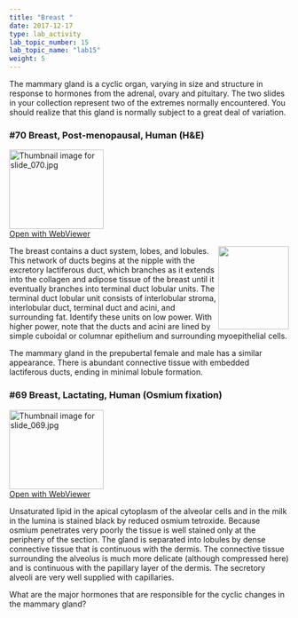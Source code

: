 ```yaml
---
title: "Breast "
date: 2017-12-17
type: lab_activity
lab_topic_number: 15
lab_topic_name: "lab15"
weight: 5
---
```

<div class="entrybody">
						<p>The mammary gland is a cyclic organ, varying in size and structure in response to hormones from the adrenal, ovary and pituitary. The two slides in your collection represent two of the extremes normally encountered. You should realize that this gland is normally subject to a great deal of variation.</p>

<h3>#70 Breast, Post-menopausal, Human (H&amp;E)</h3>

<div class="thumbnail"> <a href="http://virtualslides.cumc.columbia.edu/70.svs/view.apml?" target="_blank"><img alt="Thumbnail image for slide_070.jpg" src="/assets/images/slide_070-thumb-170x143-1557.jpg" width="170" height="143" class="mt-image-left"></a><br><a href="http://virtualslides.cumc.columbia.edu/70.svs/view.apml?" target="_blank">Open with WebViewer</a></div>

<p><img src="/assets/images/70%20breast%20%281%29.jpg" style="width:127px; height:150px; float:right;">The breast contains a duct system, lobes, and lobules. This network of ducts begins at the nipple with the excretory lactiferous duct, which branches as it extends into the collagen and adipose tissue of the breast until it eventually branches into terminal duct lobular units. The terminal duct lobular unit consists of interlobular stroma, interlobular duct, terminal duct and acini, and surrounding fat. Identify these units on low power. With higher power, note that the ducts and acini are lined by simple cuboidal or columnar epithelium and surrounding myoepithelial cells.   </p>

<p>The mammary gland in the prepubertal female and male has a similar appearance. There is abundant connective tissue with embedded lactiferous ducts, ending in minimal lobule formation.</p>

<h3>#69 Breast, Lactating, Human (Osmium fixation)</h3>

<div class="thumbnail"> <a href="http://virtualslides.cumc.columbia.edu/69.svs/view.apml?" target="_blank"><img alt="Thumbnail image for slide_069.jpg" src="/assets/images/slide_069-thumb-170x143-1554.jpg" width="170" height="143" class="mt-image-left"></a><br><a href="http://virtualslides.cumc.columbia.edu/69.svs/view.apml?" target="_blank">Open with WebViewer</a></div>

<p>Unsaturated lipid in the apical cytoplasm of the alveolar cells and in the milk in the lumina is stained black by reduced osmium tetroxide. Because osmium penetrates very poorly the tissue is well stained only at the periphery of the section. The gland is separated into lobules by dense connective tissue that is continuous with the dermis. The connective tissue surrounding the alveolus is much more delicate (although compressed here) and is continuous with the papillary layer of the dermis. The secretory alveoli are very well supplied with capillaries. </p>

<p>What are the major hormones that are responsible for the cyclic changes in the mammary gland?</p>
						
						
</div>
